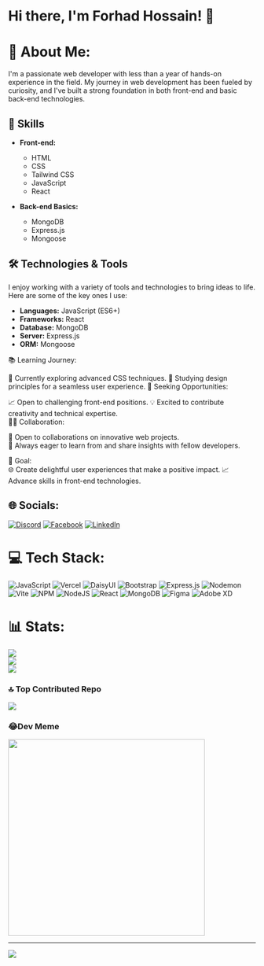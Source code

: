 # Hi there, I'm Forhad Hossain! 👋
# 💫 About Me:
I'm a passionate web developer with less than a year of hands-on experience in the field. My journey in web development has been fueled by curiosity, and I've built a strong foundation in both front-end and basic back-end technologies.

## 🚀 Skills

- **Front-end:**
  - HTML
  - CSS
  - Tailwind CSS
  - JavaScript
  - React

- **Back-end Basics:**
  - MongoDB
  - Express.js
  - Mongoose

## 🛠️ Technologies & Tools

I enjoy working with a variety of tools and technologies to bring ideas to life. Here are some of the key ones I use:

- **Languages:** JavaScript (ES6+)
- **Frameworks:** React
- **Database:** MongoDB
- **Server:** Express.js
- **ORM:** Mongoose



<!-- ## 🌱 Learning

I'm always eager to learn and stay updated with the latest technologies. Currently, I'm focusing on [specific area/technology/framework]. -->


<!-- ## 🎯 Goals

I'm working towards [mention a specific goal or project you're excited about].

Thanks for stopping by! Feel free to explore my repositories and reach out for collaboration or just a friendly chat. -->
<!-- 
Happy coding! 🚀 -->





📚 Learning Journey:

🌱 Currently exploring advanced CSS techniques.
📖 Studying design principles for a seamless user experience.
💼 Seeking Opportunities:

📈 Open to challenging front-end positions.
💡 Excited to contribute creativity and technical expertise.
<br/>
👩‍💻 Collaboration:

🤝 Open to collaborations on innovative web projects.
<br/>
🔄 Always eager to learn from and share insights with fellow developers.
<br/>


🚀 Goal:
<br/>
🌐 Create delightful user experiences that make a positive impact.
📈 Advance skills in front-end technologies.

## 🌐 Socials:

[![Discord](https://img.shields.io/badge/Discord-%237289DA.svg?logo=discord&logoColor=white)](https://discord.gg/forhad69) [![Facebook](https://img.shields.io/badge/Facebook-%231877F2.svg?logo=Facebook&logoColor=white)](https://facebook.com/FORHAD696) [![LinkedIn](https://img.shields.io/badge/LinkedIn-%230077B5.svg?logo=linkedin&logoColor=white)](https://linkedin.com/in/forhad69)

# 💻 Tech Stack:

![JavaScript](https://img.shields.io/badge/javascript-%23323330.svg?style=plastic&logo=javascript&logoColor=%23F7DF1E) ![Vercel](https://img.shields.io/badge/vercel-%23000000.svg?style=plastic&logo=vercel&logoColor=white) ![DaisyUI](https://img.shields.io/badge/daisyui-5A0EF8?style=plastic&logo=daisyui&logoColor=white) ![Bootstrap](https://img.shields.io/badge/bootstrap-%238511FA.svg?style=plastic&logo=bootstrap&logoColor=white) ![Express.js](https://img.shields.io/badge/express.js-%23404d59.svg?style=plastic&logo=express&logoColor=%2361DAFB) ![Nodemon](https://img.shields.io/badge/NODEMON-%23323330.svg?style=plastic&logo=nodemon&logoColor=%BBDEAD) ![Vite](https://img.shields.io/badge/vite-%23646CFF.svg?style=plastic&logo=vite&logoColor=white) ![NPM](https://img.shields.io/badge/NPM-%23CB3837.svg?style=plastic&logo=npm&logoColor=white) ![NodeJS](https://img.shields.io/badge/node.js-6DA55F?style=plastic&logo=node.js&logoColor=white) ![React](https://img.shields.io/badge/react-%2320232a.svg?style=plastic&logo=react&logoColor=%2361DAFB) ![MongoDB](https://img.shields.io/badge/MongoDB-%234ea94b.svg?style=plastic&logo=mongodb&logoColor=white) ![Figma](https://img.shields.io/badge/figma-%23F24E1E.svg?style=plastic&logo=figma&logoColor=white) ![Adobe XD](https://img.shields.io/badge/Adobe%20XD-470137?style=plastic&logo=Adobe%20XD&logoColor=#FF61F6)

# 📊 Stats:

![](https://github-readme-stats.vercel.app/api?username=Forhad96&theme=dark&hide_border=false&include_all_commits=true&count_private=true)<br/>
![](https://github-readme-streak-stats.herokuapp.com/?user=Forhad96&theme=dark&hide_border=false)<br/>
![](https://github-readme-stats.vercel.app/api/top-langs/?username=Forhad96&theme=dark&hide_border=false&include_all_commits=true&count_private=true&layout=compact)

### 🔝 Top Contributed Repo

![](https://github-contributor-stats.vercel.app/api?username=Forhad96&limit=5&theme=monokai&combine_all_yearly_contributions=true)

### 😂Dev Meme

<img src='https://randommeme-five.vercel.app/' style="height: 400px;"/>

---

[![](https://visitcount.itsvg.in/api?id=Forhad96&icon=0&color=0)](https://visitcount.itsvg.in)

<!-- Proudly created with GPRM ( https://gprm.itsvg.in ) -->
